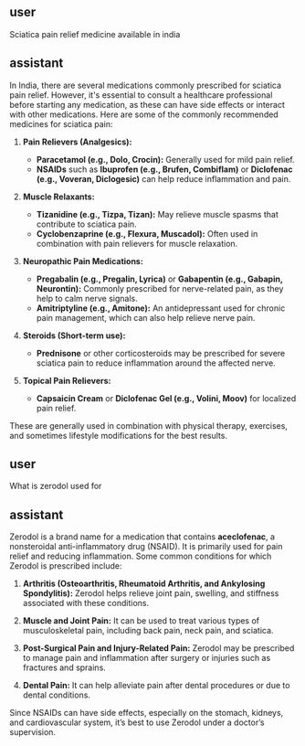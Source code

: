 ## user
Sciatica pain relief medicine available in india 
## assistant

In India, there are several medications commonly prescribed for sciatica pain relief. However, it's essential to consult a healthcare professional before starting any medication, as these can have side effects or interact with other medications. Here are some of the commonly recommended medicines for sciatica pain:

1. **Pain Relievers (Analgesics):**
   - **Paracetamol (e.g., Dolo, Crocin):** Generally used for mild pain relief.
   - **NSAIDs** such as **Ibuprofen (e.g., Brufen, Combiflam)** or **Diclofenac (e.g., Voveran, Diclogesic)** can help reduce inflammation and pain.

2. **Muscle Relaxants:**
   - **Tizanidine (e.g., Tizpa, Tizan):** May relieve muscle spasms that contribute to sciatica pain.
   - **Cyclobenzaprine (e.g., Flexura, Muscadol):** Often used in combination with pain relievers for muscle relaxation.

3. **Neuropathic Pain Medications:**
   - **Pregabalin (e.g., Pregalin, Lyrica)** or **Gabapentin (e.g., Gabapin, Neurontin):** Commonly prescribed for nerve-related pain, as they help to calm nerve signals.
   - **Amitriptyline (e.g., Amitone):** An antidepressant used for chronic pain management, which can also help relieve nerve pain.

4. **Steroids (Short-term use):**
   - **Prednisone** or other corticosteroids may be prescribed for severe sciatica pain to reduce inflammation around the affected nerve.

5. **Topical Pain Relievers:**
   - **Capsaicin Cream** or **Diclofenac Gel (e.g., Volini, Moov)** for localized pain relief.

These are generally used in combination with physical therapy, exercises, and sometimes lifestyle modifications for the best results.
## user
What is zerodol used for 
## assistant
Zerodol is a brand name for a medication that contains **aceclofenac**, a nonsteroidal anti-inflammatory drug (NSAID). It is primarily used for pain relief and reducing inflammation. Some common conditions for which Zerodol is prescribed include:

1. **Arthritis (Osteoarthritis, Rheumatoid Arthritis, and Ankylosing Spondylitis):** Zerodol helps relieve joint pain, swelling, and stiffness associated with these conditions.

2. **Muscle and Joint Pain:** It can be used to treat various types of musculoskeletal pain, including back pain, neck pain, and sciatica.

3. **Post-Surgical Pain and Injury-Related Pain:** Zerodol may be prescribed to manage pain and inflammation after surgery or injuries such as fractures and sprains.

4. **Dental Pain:** It can help alleviate pain after dental procedures or due to dental conditions.

Since NSAIDs can have side effects, especially on the stomach, kidneys, and cardiovascular system, it’s best to use Zerodol under a doctor’s supervision.